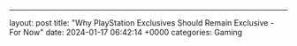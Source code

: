 ---
layout: post
title: "Why PlayStation Exclusives Should Remain Exclusive - For Now"
date:   2024-01-17 06:42:14 +0000
categories: Gaming
